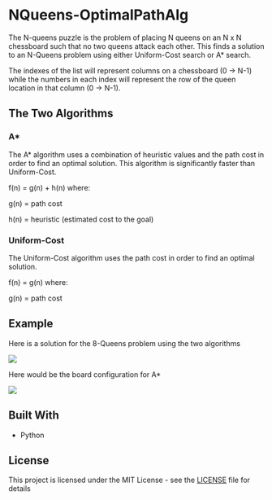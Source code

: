 # NQueens-OptimalPathAlg

The N-queens puzzle is the problem of placing N queens on an N x N chessboard such that no two queens attack each other. This finds a solution to an N-Queens problem using either Uniform-Cost search or A* search.

The indexes of the list will represent columns on a chessboard (0 -> N-1) while the numbers in each index will represent the row of the queen location in that column (0 -> N-1).


## The Two Algorithms

### A*

The A* algorithm uses a combination of heuristic values and the path cost in order to find an optimal solution. This algorithm is significantly faster than Uniform-Cost.

f(n) = g(n) + h(n) where:

g(n) = path cost

h(n) = heuristic (estimated cost to the goal)

### Uniform-Cost

The Uniform-Cost algorithm uses the path cost in order to find an optimal solution.

f(n) = g(n) where:

g(n) = path cost

## Example

Here is a solution for the 8-Queens problem using the two algorithms

![](https://i.gyazo.com/49f476cd5a6d92b654daf419dfd1303f.png)

Here would be the board configuration for A*

![](https://i.gyazo.com/63d3a0f7f9f455ee795a420cbcb69e0e.png)


## Built With

* Python

## License

This project is licensed under the MIT License - see the [LICENSE](LICENSE) file for details
